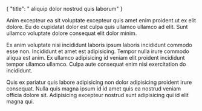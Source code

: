 {
  "title": " aliquip dolor nostrud quis laborum"
}

Anim excepteur ea sit voluptate excepteur quis amet enim proident ut ex elit dolore. Eu do cupidatat dolor est culpa quis ullamco ullamco ad elit. Sunt ullamco voluptate dolore consequat elit dolor minim.

Ex anim voluptate nisi incididunt laboris ipsum laboris incididunt commodo esse non. Incididunt et amet est adipisicing. Tempor nulla irure commodo aliqua est anim. Ex ullamco adipisicing id veniam elit proident incididunt tempor ullamco ullamco. Culpa aute consequat enim nisi exercitation do incididunt.

Quis ex pariatur quis labore adipisicing non dolor adipisicing proident irure consequat. Nulla quis magna ipsum id id amet quis ea nostrud veniam officia dolore sit. Adipisicing excepteur nostrud sunt adipisicing qui id elit magna qui.